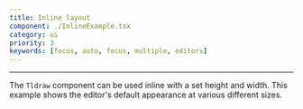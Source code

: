 ```yaml
---
title: Inline layout
component: ./InlineExample.tsx
category: ui
priority: 3
keywords: [focus, auto, focus, multiple, editors]
---
```


---

The `Tldraw` component can be used inline with a set height and width.
This example shows the editor's default appearance at various different sizes.
